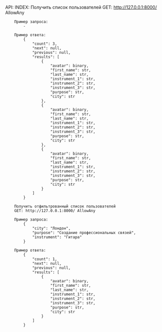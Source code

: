 API:
    INDEX:
        Получить список пользователей
        GET: http://127.0.0.1:8000/ AllowAny

        Пример запроса:
            -

        Пример ответа:
            {
                "count": 3,
                "next": null,
                "previous": null,
                "results": [
                    {
                        "avatar": binary,
                        "first_name": str,
                        "last_name": str,
                        "instrument_1": str,
                        "instrument_2": str,
                        "instrument_3": str,
                        "purpose": str,
                        "city": str
                    },
                    {
                        "avatar": binary,
                        "first_name": str,
                        "last_name": str,
                        "instrument_1": str,
                        "instrument_2": str,
                        "instrument_3": str,
                        "purpose": str,
                        "city": str
                    },
                    {
                        "avatar": binary,
                        "first_name": str,
                        "last_name": str,
                        "instrument_1": str,
                        "instrument_2": str,
                        "instrument_3": str,
                        "purpose": str,
                        "city": str
                    }
                ]
            }

        Получить отфильтрованный список пользователей
        GET: http://127.0.0.1:8000/ AllowAny

        Пример запроса:
            {
                "city": "Лондон",
                "purpose": "Создание профессиональных связей",
                "instrument": "Гитара"
            }

        Пример ответа:
            {
                "count": 1,
                "next": null,
                "previous": null,
                "results": [
                    {
                        "avatar": binary,
                        "first_name": str,
                        "last_name": str,
                        "instrument_1": str,
                        "instrument_2": str,
                        "instrument_3": str,
                        "purpose": str,
                        "city": str
                    }
                ]
            }